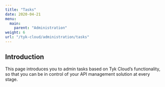 ```yaml
---
title: "Tasks"
date: 2020-04-21
menu:
  main:
    parent: "Administration"
weight: 6
url: "/tyk-cloud/administration/tasks"
---
```


## Introduction

This page introduces you to admin tasks based on Tyk Cloud’s functionality, so that you can be in control of your API management solution at every stage.